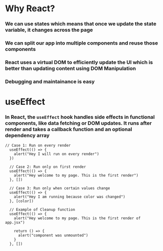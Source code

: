 # Why React?
### We can use states which means that once we update the state variable, it changes across the page
### We can split our app into multiple components and reuse those components
### React uses a virtual DOM to efficiently update the UI which is better than updating content using DOM Manipulation
### Debugging and maintainance is easy

# useEffect
### In React, the `useEffect` hook handles side effects in functional components, like data fetching or DOM updates. It runs after render and takes a callback function and an optional dependency array
```
// Case 1: Run on every render 
  useEffect(() => {
    alert("Hey I will run on every render")
  })

  // Case 2: Run only on first render 
  useEffect(() => {
    alert("Hey welcome to my page. This is the first render")
  }, [])

  // Case 3: Run only when certain values change
  useEffect(() => {
    alert("Hey I am running because color was changed")
  }, [color])

  // Example of Cleanup function
  useEffect(() => {
    alert("Hey welcome to my page. This is the first render of app.jsx")

    return () => {
      alert("component was unmounted")
    }
  }, [])
```
